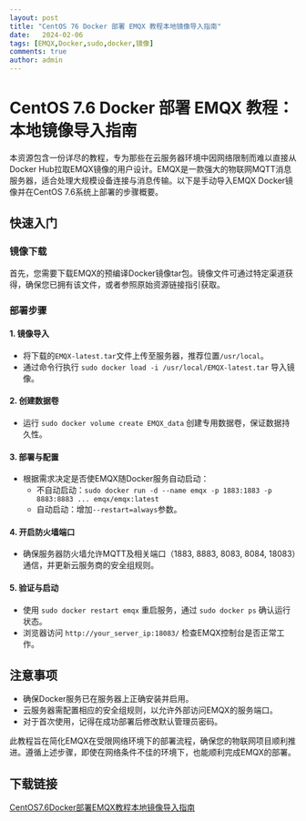 ```yaml
---
layout: post
title: "CentOS 76 Docker 部署 EMQX 教程本地镜像导入指南"
date:   2024-02-06
tags: [EMQX,Docker,sudo,docker,镜像]
comments: true
author: admin
---
```

# CentOS 7.6 Docker 部署 EMQX 教程：本地镜像导入指南

本资源包含一份详尽的教程，专为那些在云服务器环境中因网络限制而难以直接从Docker Hub拉取EMQX镜像的用户设计。EMQX是一款强大的物联网MQTT消息服务器，适合处理大规模设备连接与消息传输。以下是手动导入EMQX Docker镜像并在CentOS 7.6系统上部署的步骤概要。

## 快速入门

### 镜像下载
首先，您需要下载EMQX的预编译Docker镜像tar包。镜像文件可通过特定渠道获得，确保您已拥有该文件，或者参照原始资源链接指引获取。

### 部署步骤

#### 1. 镜像导入
- 将下载的`EMQX-latest.tar`文件上传至服务器，推荐位置`/usr/local`。
- 通过命令行执行 `sudo docker load -i /usr/local/EMQX-latest.tar` 导入镜像。

#### 2. 创建数据卷
- 运行 `sudo docker volume create EMQX_data` 创建专用数据卷，保证数据持久性。

#### 3. 部署与配置
- 根据需求决定是否使EMQX随Docker服务自动启动：
    - 不自动启动：`sudo docker run -d --name emqx -p 1883:1883 -p 8883:8883 ... emqx/emqx:latest`
    - 自动启动：增加`--restart=always`参数。

#### 4. 开启防火墙端口
- 确保服务器防火墙允许MQTT及相关端口（1883, 8883, 8083, 8084, 18083）通信，并更新云服务商的安全组规则。

#### 5. 验证与启动
- 使用 `sudo docker restart emqx` 重启服务，通过 `sudo docker ps` 确认运行状态。
- 浏览器访问 `http://your_server_ip:18083/` 检查EMQX控制台是否正常工作。

## 注意事项
- 确保Docker服务已在服务器上正确安装并启用。
- 云服务器需配置相应的安全组规则，以允许外部访问EMQX的服务端口。
- 对于首次使用，记得在成功部署后修改默认管理员密码。

此教程旨在简化EMQX在受限网络环境下的部署流程，确保您的物联网项目顺利推进。遵循上述步骤，即使在网络条件不佳的环境下，也能顺利完成EMQX的部署。

## 下载链接

[CentOS7.6Docker部署EMQX教程本地镜像导入指南](https://pan.quark.cn/s/4b370f9dece5)